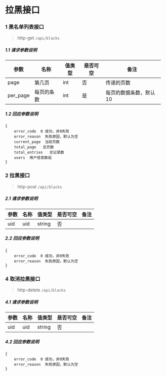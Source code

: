 # 拉黑接口

### 1 黑名单列表接口

> http-get ```/api/blacks```

##### 1.1 请求参数说明
|参数|名称|值类型|是否可空|备注
|---|---|---|---|---|
| page |第几页|int|否|传递的页数|
| per_page |每页的条数|int|是|每页的数据条数，默认10|

##### 1.2 回应参数说明
```
{
    error_code  0 成功，非0失败
    error_reason  失败原因，默认为空
    current_page  当前页数
    total_page   总页数
    total_entries   总记录数
    users  用户信息数组
}
```

### 2 拉黑接口

> http-post ```/api/blacks```

##### 2.1 请求参数说明
|参数|名称|值类型|是否可空|备注
|---|---|---|---|---|
| uid |uid|string|否|||

##### 2.2 回应参数说明
```
{
	error_code  0 成功，非0失败
	error_reason  失败原因，默认为空
}
```

### 4 取消拉黑接口

> http-delete ```/api/blacks```

##### 4.1 请求参数说明
|参数|名称|值类型|是否可空|备注
|---|---|---|---|---|
| uid |uid|string|否|||

##### 4.2 回应参数说明
```
{
	error_code  0 成功，非0失败
	error_reason  失败原因，默认为空
}
```
